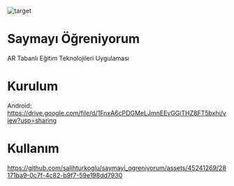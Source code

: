 ![target](https://github.com/salihturkoglu/saymayi_ogreniyorum/assets/45241269/4b0a097d-dfe0-45e1-b57d-e404c6a153de)

# Saymayı Öğreniyorum
AR Tabanlı Eğitim Teknolojileri Uygulaması

# Kurulum
Android: https://drive.google.com/file/d/1FnxA6cPDGMeLJmnEEvGGiTHZ8FT5bxhi/view?usp=sharing

# Kullanım
https://github.com/salihturkoglu/saymayi_ogreniyorum/assets/45241269/28171ba9-0c7f-4c82-b9f7-59e198dd7930

